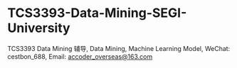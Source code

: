 # TCS3393-Data-Mining-SEGI-University
TCS3393 Data Mining 辅导, Data Mining, Machine Learning Model, WeChat: cestbon_688, Email: accoder_overseas@163.com
